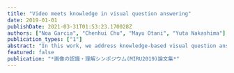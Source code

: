```yaml
---
title: "Video meets knowledge in visual question answering"
date: 2019-01-01
publishDate: 2021-03-31T01:53:23.170028Z
authors: ["Noa Garcia", "Chenhui Chu", "Mayu Otani", "Yuta Nakashima"]
publication_types: ["1"]
abstract: "In this work, we address knowledge-based visual question answering in videos. First, we introduce KnowIT VQA, a video dataset with 24,282 human-generated question-answer pairs that combines visual, textual and temporal coherence reasoning together with knowledge-based questions. Second, we propose a video understanding model by combining the visual and textual video information with specific knowledge about the dataset. We find that the incorporation of knowledge produces outstanding improvements for VQA in video. However, the performance on KnowIT VQA still lags well behind human accuracy, indicating its usefulness for studying current video modelling limitations."
featured: false
publication: "*画像の認識・理解シンポジウム(MIRU2019)論文集*"
---
```


